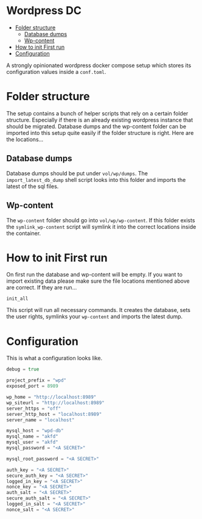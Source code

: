 # Wordpress DC

<!-- toc -->

- [Folder structure](#folder-structure)
  - [Database dumps](#database-dumps)
  - [Wp-content](#wp-content)
- [How to init First run](#how-to-init-first-run)
- [Configuration](#configuration)

<!-- /toc -->

A strongly opinionated wordpress docker compose setup which stores its configuration values inside a `conf.toml`.

# Folder structure

The setup contains a bunch of helper scripts that rely on a certain folder structure. Especially if there is an already existing wordpress instance that should be migrated. Database dumps and the wp-content folder can be imported into this setup quite easily if the folder structure is right. Here are the locations...

## Database dumps

Database dumps should be put under `vol/wp/dumps`. The `import_latest_db_dump` shell script looks into this folder and imports the latest of the sql files.

## Wp-content

The `wp-content` folder should go into `vol/wp/wp-content`. If this folder exists the `symlink_wp-content` script will symlink it into the correct locations inside the container.

# How to init First run

On first run the database and wp-content will be empty. If you want to import existing data please make sure the file locations mentioned above are correct. If they are run...

```
init_all
```

This script will run all necessary commands. It creates the database, sets the user rights, symlinks your `wp-content` and imports the latest dump.

# Configuration

This is what a configuration looks like.

```go mdox-exec="cat examples/conf.toml"
debug = true

project_prefix = "wpd"
exposed_port = 8989

wp_home = "http://localhost:8989"
wp_siteurl = "http://localhost:8989"
server_https = "off"
server_http_host = "localhost:8989"
server_name = "localhost"

mysql_host = "wpd-db"
mysql_name = "akfd"
mysql_user = "akfd"
mysql_password = "<A SECRET>"

mysql_root_password = "<A SECRET>"

auth_key = "<A SECRET>"
secure_auth_key = "<A SECRET>"
logged_in_key = "<A SECRET>"
nonce_key = "<A SECRET>"
auth_salt = "<A SECRET>"
secure_auth_salt = "<A SECRET>"
logged_in_salt = "<A SECRET>"
nonce_salt = "<A SECRET>"
```

